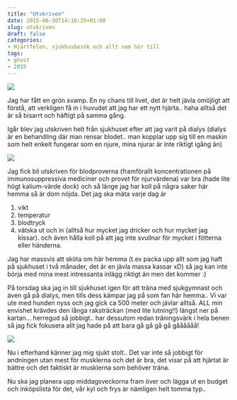 ```yaml
---
title: "Utskriven"
date: 2015-06-30T14:16:25+01:00
slug: utskriven
draft: false
categories:
- Hjärtfelen, sjukhusbesök och allt som hör till
tags:
- ghost
- 2015
---
```


![](/assets/images/ghost/2015/06/getalife.jpg)

Jag har fått en grön svamp. En ny chans till livet, det är helt jävla omöjligt att förstå, att verkligen få in i huvudet att jag har ett nytt hjärta.. haha alltså det är så bisarrt och häftigt på samma gång.

Igår blev jag utskriven helt från sjukhuset efter att jag varit på dialys (dialys är en behandling där man rensar blodet.. man kopplar upp sig till en maskin som helt enkelt fungerar som en njure, mina njurar är inte riktigt igång än)

![](/assets/images/ghost/2015/06/dialys_20798952.jpg)

Jag fick bli utskriven för blodproverna (framförallt koncentrationen på immunosuppressiva mediciner och provet för njurvärdena) var bra (hade lite högt kalium-värde dock) och så länge jag har koll på några saker här hemma så är dom nöjda.
Det jag ska mäta varje dag är
1. vikt
2. temperatur
3. blodtryck
4. vätska ut och in (alltså hur mycket jag dricker och hur mycket jag kissar).
och även hålla koll på att jag inte svullnar för mycket i fötterna eller händerna.

Jag har massvis att sköta om här hemma (t.ex packa upp allt som jag haft på sjukhuset i två månader, det är en jävla massa kassar xD) så jag kan inte börja med mina mest intressanta inlägg riktigt än men det kommer :)

På torsdag ska jag in till sjukhuset igen för att träna med sjukgymnast och även gå på dialys, men tills dess kämpar jag på som fan här hemma.. Vi var ute med hunden nyss och jag gick ca 500 meter och jävlar alltså. ALL min envishet krävdes den långa raksträckan (med lite lutning!!) längst ner på kartan... herregud så jobbigt.. har dessutom redan träningsvärk i hela benen så jag fick fokusera allt jag hade på att bara gå gå gå gå gåååååå!

![](/assets/images/ghost/2015/06/walk500.jpg)

Nu i efterhand känner jag mig sjukt stolt.. Det var inte så jobbigt för andningen utan mest för musklerna och det är bra, det visar på att hjärtat är bättre och det faktiskt är musklerna som behöver träna.

Nu ska jag planera upp middagsveckorna fram över och lägga ut en budget och inköpslista för det, vår kyl och frys är nämligen helt tomma typ.. 


